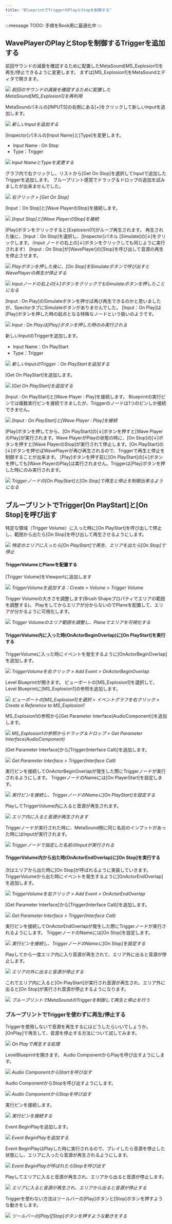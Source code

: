 ```yaml
---
title: "BlueprintでTriggerのPlayとStopを制御する"
---
```


:::message
TODO: 手順をBook用に最適化中
:::

## WavePlayerのPlayとStopを制御するTriggerを追加する

前回サウンドの減衰を確認するために配置したMetaSound[MS_Explosion1]を再生/停止できるように変更します。
まずは[MS_Explosion1]をMetaSoundエディタで開きます。

![](/images/books/ue5_metasound_createsound/chapter05_trigger_start_and_stop/2022-02-20-22-05-45.png)
*前回のサウンドの減衰を確認するために配置したMetaSound[MS_Explosion1]を再利用*

MetaSoundパネルの[INPUTS]の右側にある[+]をクリックして新しいInputを追加します。

![](/images/books/ue5_metasound_createsound/chapter05_trigger_start_and_stop/2022-02-20-22-06-04.png)
*新しいInputを追加する*

[Inspector]パネルの[Input Name]と[Type]を変更します。

- Input Name : On Stop
- Type：Trigger 

![](/images/books/ue5_metasound_createsound/chapter05_trigger_start_and_stop/2022-02-20-22-06-28.png)
*Input NameとTypeを変更する*

グラフ内で右クリックし、リストから[Get On Stop]を選択してInputで追加したTriggerを追加します。
ブループリント感覚でドラッグ＆ドロップの追加を試みましたが出来ませんでした。

![](/images/books/ue5_metasound_createsound/chapter05_trigger_start_and_stop/2022-02-20-22-06-46.png)
*右クリック > [Get On Stop]*

[Input：On Stop]と[Wave PlayerのStop]を接続します。

![](/images/books/ue5_metasound_createsound/chapter05_trigger_start_and_stop/2022-02-20-22-06-58.png)
*[Input Stop]と[Wave PlayerのStop]を接続*

[Play]ボタンをクリックすると[Explosion01]がループ再生されます。
再生された後に、[Input：On Stop]を選択し、[Inspector]パネル [Simulate]の[↓]をクリックします。（Input ノードの右上の[↓]ボタンをクリックしても同じように実行されます）
[Input : On Stop]が[WavePlayer]の[Stop]を呼び出して音源の再生を停止させます。

![](/images/books/ue5_metasound_createsound/chapter05_trigger_start_and_stop/2022-02-20-22-07-17.png)
*Playボタンを押した後に、[On Stop]をSimulateボタンで呼び出すとWavePlayerの再生が停止する*

![](/images/books/ue5_metasound_createsound/chapter05_trigger_start_and_stop/2022-02-20-22-07-29.png)
*Inputノードの右上の[↓]ボタンをクリックでもSimulateボタンを押したことになる*

[Input : On Play]のSimulateボタンを押せば再び再生できるのかと思いましたが、SpectorタブにSimulateボタンがありませんでした。
[Input：On Play]は[Play]ボタンを押した時の起点となる特殊なノードという扱いのようです。

![](/images/books/ue5_metasound_createsound/chapter05_trigger_start_and_stop/2022-02-20-22-07-45.png)
*Input : On Playは[Play]ボタンを押した時のみ実行される*

新しいInputのTriggerを追加します。

- Input Name：On PlayStart
- Type：Trigger

![](/images/books/ue5_metasound_createsound/chapter05_trigger_start_and_stop/2022-02-20-22-08-36.png)
*新しいInputのTrigger：On PlayStartを追加する*

[Get On PlayStart]を追加します。

![](/images/books/ue5_metasound_createsound/chapter05_trigger_start_and_stop/2022-02-20-22-08-52.png)
*[Get On PlayStart]を追加する*

[Input : On PlayStart]と[Wave Player : Play]を接続します。
Blueprintの実行ピンでは複数実行ピンを接続できましたが、Triggerのノードは1つのピンしか接続できません。

![](/images/books/ue5_metasound_createsound/chapter05_trigger_start_and_stop/2022-02-20-22-09-20.png)
*[Input : On PlayStart]と[Wave Player : Play]を接続*

[Play]ボタンを押してから、[On PlayStart]の[↓]ボタンを押すと[Wave PlayerのPlay]が実行されます。Wave PlayerがPlayの状態の時に、[On Stop]の[↓]ボタンを押すと[Wave PlayerのStop]が実行されて停止します。[On PlayStart]の[↓]ボタンを押せばWavePlayerが再び再生されるので、Triggerで再生と停止を制御することが出来ます。
[Play]ボタンを押す前に[On PlayStart]の[↓]ボタンを押しても[Wave PlayerのPlay]は実行されません。Triggerは[Play]ボタンを押した時にのみ実行されます。

![](/images/books/ue5_metasound_createsound/chapter05_trigger_start_and_stop/2022-02-20-22-09-38.png)
*Triggerノードの[On PlayStart]と[On Stop]で再生と停止を制御出来るようになる*

## ブループリントでTrigger[On PlayStart]と[On Stop]を呼び出す

特定な領域（Trigger Volume）に入った時に[On PlayStart]を呼び出して停止し、範囲から出たら[On Stop]を呼び出して再生させるようにします。

![](/images/books/ue5_metasound_createsound/chapter05_trigger_start_and_stop/2022-02-20-22-10-04.png)
*特定のエリアに入ったら[On PlayStart]で再生、エリアを出たら[On Stop]で停止*

#### TriggerVolumeとPlaneを配置する

[Trigger Volume]をViewportに追加します

![](/images/books/ue5_metasound_createsound/chapter05_trigger_start_and_stop/2022-02-20-22-10-25.png)
*TriggerVolumeを追加する：Create > Volume > Trigger Volume*

Trigger Volumeの大きさを調整します(Brush Shapeプロパティでエリアの範囲を調整する)。
Playをしてからエリアが分からないのでPlaneを配置して、エリアが分かるように可視化します。

![](/images/books/ue5_metasound_createsound/chapter05_trigger_start_and_stop/2022-02-20-22-10-38.png)
*Trigger Volumeのエリア範囲を調整し、Planeでエリアを可視化する*

#### TriggerVolume内に入った時(OnActorBeginOverlap)に[On PlayStart]を実行する

TriggerVolumeに入った時にイベントを発生するように[OnActorBeginOverlap]を追加します。

![](/images/books/ue5_metasound_createsound/chapter05_trigger_start_and_stop/2022-02-20-22-10-58.png)
*TriggerVolumeを右クリック > Add Event > OnActorBeginOverlap*

Level Blueprintが開きます。
ビューポートの[MS_Explosion1]を選択して、Level Blueprintに[MS_Explosion1]の参照を追加します。

![](/images/books/ue5_metasound_createsound/chapter05_trigger_start_and_stop/2022-02-20-22-11-24.png)
*ビューポートの[MS_Explosion1]を選択 > イベントグラフを右クリック > Create a Reference to MS_Explosion1*

MS_Explosion1の参照から[Get Parameter Interface(AudioComponent)]を追加します。

![](/images/books/ue5_metasound_createsound/chapter05_trigger_start_and_stop/2022-02-20-22-11-51.png)
*MS_Explosion1の参照からドラッグ＆ドロップ > Get Parameter Interface(AudioComponent)*

[Get Parameter Interface]から[Trigger(Interface Call)]を追加します。

![](/images/books/ue5_metasound_createsound/chapter05_trigger_start_and_stop/2022-02-20-22-12-04.png)
*Get Parameter Interface > Trigger(Interface Call)*

実行ピンを接続してOnActorBeginOverlapが発生した際にTriggerノードが実行されるようにします。
TriggerノードのNameには[On PlayerStart]を設定します。

![](/images/books/ue5_metasound_createsound/chapter05_trigger_start_and_stop/2022-02-20-22-12-24.png)
*実行ピンを接続し、TriggerノードのNameに[On PlayStart]を設定する*

PlayしてTriggerVolume内に入ると音源が再生されます。

![](/images/books/ue5_metasound_createsound/chapter05_trigger_start_and_stop/2022-02-20-22-12-45.png)
*エリア内に入ると音源が再生されます*

Triggerノードが実行された時に、MetaSound側に同じ名前のインプットがあった時にはInputが実行されます。

![](/images/books/ue5_metasound_createsound/chapter05_trigger_start_and_stop/2022-02-20-22-13-05.png)
*Triggerノードで指定した名前のInputが実行される*

#### TriggerVolume内から出た時(OnActorEndOverlap)に[On Stop]を実行する

次はエリアから出た時に[On Stop]が呼ばれるように実装していきます。
TriggerVolumeから出た時にイベントを発生するように[OnActorEndOverlap]を追加します。

![](/images/books/ue5_metasound_createsound/chapter05_trigger_start_and_stop/2022-02-20-22-13-23.png)
*TriggerVolumeを右クリック > Add Event > OnActorEndOverlap*

[Get Parameter Interface]から[Trigger(Interface Call)]を追加します。

![](/images/books/ue5_metasound_createsound/chapter05_trigger_start_and_stop/2022-02-20-22-13-34.png)
*Get Parameter Interface > Trigger(Interface Call)*

実行ピンを接続してOnActorEndOverlapが発生した際にTriggerノードが実行されるようにします。
TriggerノードのNameには[On Stop]を設定します。

![](/images/books/ue5_metasound_createsound/chapter05_trigger_start_and_stop/2022-02-20-22-14-00.png)
*実行ピンを接続し、TriggerノードのNameに[On Stop]を設定する*

Playしてから一度エリア内に入り音源が再生されて、エリア外に出ると音源が停止します。

![](/images/books/ue5_metasound_createsound/chapter05_trigger_start_and_stop/2022-02-20-22-14-17.png)
*エリアの外に出ると音源が停止する*

これでエリア内に入ると[On PlayStart]が実行され音源が再生され、エリア外に出ると[On Stop]が実行され音源が停止するようになります。

![](/images/books/ue5_metasound_createsound/chapter05_trigger_start_and_stop/2022-02-20-22-14-30.png)
*ブループリントでMetaSoundのTriggerを制御して再生と停止を行う*

### ブループリントでTriggerを使わずに再生/停止する

Triggerを使用しないで音源を再生するにはどうしたらいいでしょうか。
[OnPlay]で再生して、音源を停止する方法について試してみます。

![](/images/books/ue5_metasound_createsound/chapter05_trigger_start_and_stop/2022-02-20-22-14-48.png)
*On Playで再生する処理*

LevelBlueprintを開きます。
Audio ComponentからPlayを呼び出すようにします。

![](/images/books/ue5_metasound_createsound/chapter05_trigger_start_and_stop/2022-02-20-22-15-01.png)
*Audio ComponentからStartを呼び出す*

Audio ComponentからStopを呼び出すようにします。

![](/images/books/ue5_metasound_createsound/chapter05_trigger_start_and_stop/2022-02-20-22-15-12.png)
*Audio ComponentからStopを呼び出す*

実行ピンを接続します。

![](/images/books/ue5_metasound_createsound/chapter05_trigger_start_and_stop/2022-02-20-22-15-23.png)
*実行ピンを接続する*

Event BeginPlayを追加します。

![](/images/books/ue5_metasound_createsound/chapter05_trigger_start_and_stop/2022-02-20-22-15-45.png)
*Event BeginPlayを追加する*

Event BeginPlayはPlayした時に実行されるので、プレイしたら音源を停止した状態にし、エリアに入ったら音源が再生されるようにします。

![](/images/books/ue5_metasound_createsound/chapter05_trigger_start_and_stop/2022-02-20-22-15-58.png)
*Event BeginPlayが呼ばれたらStopを呼び出す*

Playしてエリアに入ると音源が再生され、エリアから出ると音源が停止します。

![](/images/books/ue5_metasound_createsound/chapter05_trigger_start_and_stop/2022-02-20-22-16-09.png)
*エリアに入ると音源が再生され、エリアから出ると音源が停止する*

Triggerを使わない方法はツールバーの[Play]ボタンと[Stop]ボタンを押すような動きをします。

![](/images/books/ue5_metasound_createsound/chapter05_trigger_start_and_stop/2022-02-20-22-16-22.png)
*ツールバーの[Play][Stop]ボタンを押すような動きをする*
